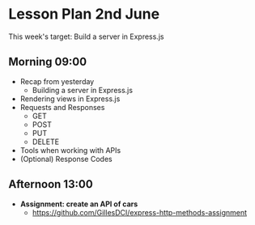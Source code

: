 # Lesson Plan 2nd June

This week's target: Build a server in Express.js

## Morning 09:00

+ Recap from yesterday
  - Building a server in Express.js
+ Rendering views in Express.js
+ Requests and Responses
  - GET
  - POST
  - PUT
  - DELETE
+ Tools when working with APIs
+ (Optional) Response Codes

## Afternoon 13:00

+ **Assignment: create an API of cars** 
   - https://github.com/GillesDCI/express-http-methods-assignment 
